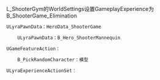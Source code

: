 
L_ShooterGym的WorldSettings设置GameplayExperience为B_ShooterGame_Elimination

```C++
ULyraPawnData：HeroData_ShooterGame

	ULyraPawnData：B_Hero_ShooterMannequin

UGameFeatureAction：

	B_PickRandomCharacter：模型

ULyraExperienceActionSet：
```
